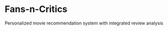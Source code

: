 Fans-n-Critics
==============

Personalized movie recommendation system with integrated review analysis

